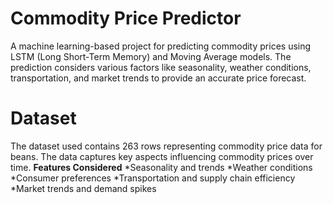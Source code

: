 # Commodity Price Predictor
A machine learning-based project for predicting commodity prices using LSTM (Long Short-Term Memory) and Moving Average models. The prediction considers various factors like seasonality, weather conditions, transportation, and market trends to provide an accurate price forecast.

# **Dataset**
The dataset used contains 263 rows representing commodity price data for beans. The data captures key aspects influencing commodity prices over time.
**Features Considered**
*Seasonality and trends
*Weather conditions
*Consumer preferences
*Transportation and supply chain efficiency
*Market trends and demand spikes
